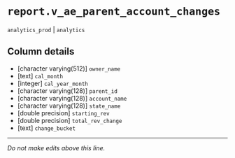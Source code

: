 # `report.v_ae_parent_account_changes`
`analytics_prod` | `analytics`

## Column details
* [character varying(512)] `owner_name`
* [text]      `cal_month`
* [integer]   `cal_year_month`
* [character varying(128)] `parent_id`
* [character varying(128)] `account_name`
* [character varying(128)] `state_name`
* [double precision] `starting_rev`
* [double precision] `total_rev_change`
* [text]      `change_bucket`

-------------------------------------------------------------------------------
*Do not make edits above this line.*
